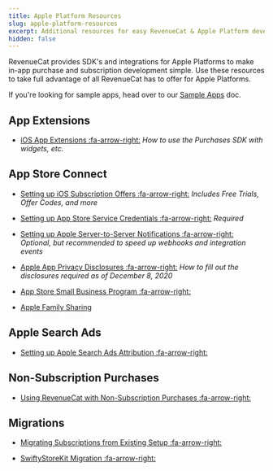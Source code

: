 ```yaml
---
title: Apple Platform Resources
slug: apple-platform-resources
excerpt: Additional resources for easy RevenueCat & Apple Platform development
hidden: false
---
```


RevenueCat provides SDK's and integrations for Apple Platforms to make in-app purchase and subscription development simple. Use these resources to take full advantage of all RevenueCat has to offer for Apple Platforms.

If you're looking for sample apps, head over to our [Sample Apps](doc:sample-apps) doc.

## App Extensions

- [iOS App Extensions :fa-arrow-right:](doc:ios-app-extensions)
  _How to use the Purchases SDK with widgets, etc._

## App Store Connect

- [Setting up iOS Subscription Offers :fa-arrow-right:](doc:ios-subscription-offers)
  _Includes Free Trials, Offer Codes, and more_

- [Setting up App Store Service Credentials :fa-arrow-right:](doc:itunesconnect-app-specific-shared-secret)
  _Required_

- [Setting up Apple Server-to-Server Notifications :fa-arrow-right:](doc:apple-server-notifications)
  _Optional, but recommended to speed up webhooks and integration events_

- [Apple App Privacy Disclosures :fa-arrow-right:](doc:apple-app-privacy)
  _How to fill out the disclosures required as of December 8, 2020_

- [App Store Small Business Program :fa-arrow-right:](doc:app-store-small-business-program)

- [Apple Family Sharing](doc:apple-family-sharing)

## Apple Search Ads

- [Setting up Apple Search Ads Attribution :fa-arrow-right:](doc:apple-search-ads)

## Non-Subscription Purchases

- [Using RevenueCat with Non-Subscription Purchases :fa-arrow-right:](doc:non-subscriptions)

## Migrations

- [Migrating Subscriptions from Existing Setup :fa-arrow-right:](doc:migrating-existing-subscriptions)

- [SwiftyStoreKit Migration :fa-arrow-right:](doc:swiftystorekit)
